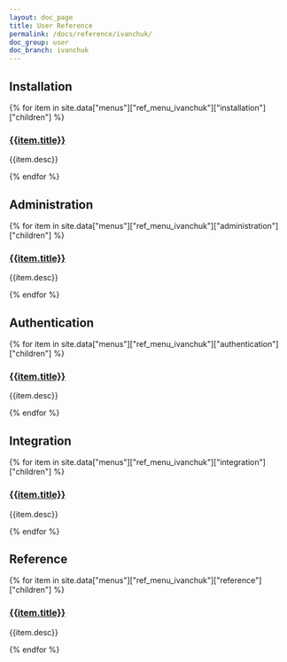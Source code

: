 ```yaml
---
layout: doc_page
title: User Reference
permalink: /docs/reference/ivanchuk/
doc_group: user
doc_branch: ivanchuk
---
```


## Installation

{% for item in site.data["menus"]["ref_menu_ivanchuk"]["installation"]["children"] %}
### [{{item.title}}]({{item.path}})
{{item.desc}}

{% endfor %}

## Administration

{% for item in site.data["menus"]["ref_menu_ivanchuk"]["administration"]["children"] %}
### [{{item.title}}]({{item.path}})
{{item.desc}}

{% endfor %}

## Authentication

{% for item in site.data["menus"]["ref_menu_ivanchuk"]["authentication"]["children"] %}
### [{{item.title}}]({{item.path}})
{{item.desc}}

{% endfor %}

## Integration

{% for item in site.data["menus"]["ref_menu_ivanchuk"]["integration"]["children"] %}
### [{{item.title}}]({{item.path}})
{{item.desc}}

{% endfor %}


## Reference

{% for item in site.data["menus"]["ref_menu_ivanchuk"]["reference"]["children"] %}
### [{{item.title}}]({{item.path}})
{{item.desc}}

{% endfor %}
